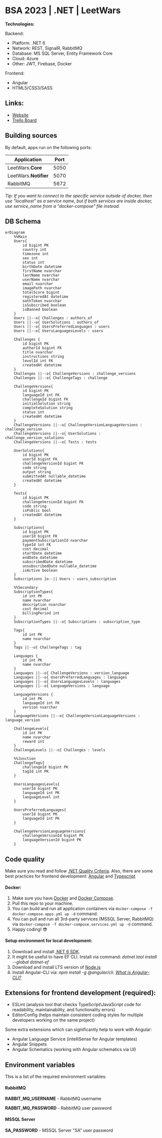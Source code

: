# BSA 2023 | .NET | LeetWars

**Technologies:**

Backend:

- Platform: .NET 6
- Network: REST, SignalR, RabbitMQ
- Database: MS SQL Server, Entity Framework Core
- Cloud: Azure
- Other: JWT, Firebase, Docker

Frontend:

- Angular
- HTML5/CSS3/SASS

## Links:

- [Website]()
- [Trello Board](https://trello.com/b/vd3GZpS8/leetwars)

## Building sources

By default, apps run on the following ports:

| Application                 | Port |
| --------------------------- | ---- |
| LeetWars.**Core**           | 5050 |
| LeetWars.**Notifier**       | 5070 |
| RabbitMQ                    | 5672 |

_Tip: If you want to connect to the specific service outside of docker, then use "localhost" as a service name, but if both services are inside docker, use service_name from a "docker-compose" file instead._

## DB Schema

```mermaid
erDiagram
    %%Main
    Users{
        id bigint PK
        country int 
        timezone int 
        sex int 
        status int 
        birthDate datetime
        firstName nvarchar
        lastName nvarchar
        userName nvarchar
        email nvarchar
        imagePath nvarchar
        totalScore bigint
        registeredAt datetime
        oathToken nvarchar
        isSubscribed boolean
        isBanned boolean
    }
    Users ||--o{ Challenges : authors_of
    Users ||--o{ UserSolutions : authors_of
    Users ||--o{ UsersPreferredLanguages : users
    Users ||--o{ UsersLanguagesLevels : users

    Challenges {
        id bigint PK
        authorId bigint FK
        title nvarchar
        instructions string
        levelId int FK
        createdAt datetime
    }
    Challenges ||--o{ ChallengeVersions : challenge_versions
    Challenges ||--o{ ChallengeTags : challenge

    ChallengeVersions{
        id bigint PK
        languageId int FK
        challengeId bigint FK
        initialSolution string
        completeSolution string
        status int
        createdAt datetime
    }
    ChallengeVersions ||--o{ ChallengeVersionLanguageVersions : challenge_version
    ChallengeVersions ||--o{ UserSolutions : challenge_version_solutions
    ChallengeVersions ||--o{ Tests : tests

    UserSolutions{
        id bigint PK
        userId bigint FK
        challengeVersionId bigint FK
        code string
        output string
        submittedAt nullable_datetime
        createdAt datetime
    }

    Tests{
        id bigint PK
        challengeVersionId bigint FK
        code string
        isPublic bool
        createdAt datetime
    }

    Subscriptions{
        id bigint PK
        userId bigint FK
        paymentSubscriptionId nvarchar
        typeId int FK
        cost decimal
        startDate datetime
        endDate datetime
        subscribedDate datetime
        unsubscribedDate nullable_datetime
        isActive boolean
    }
    Subscriptions }o--|| Users : users_subscription

    %%Secondary
    SubscriptionTypes{
        id int PK
        name nvarchar
        description nvarchar
        cost decimal
        billingPeriod int
    }
    SubscriptionTypes ||--o{ Subscriptions : subscription_type

    Tags{
        id int PK
        name nvarchar
    }
    Tags ||--o{ ChallengeTags : tag

    Languages {
        id int PK
        name nvarchar
    }
    Languages ||--o{ ChallengeVersions : version_language
    Languages ||--o{ UsersPreferredLanguages : languages
    Languages ||--o{ UsersLanguagesLevels : languages
    Languages ||--o{ LanguageVersions : language

    LanguageVersions {
        id int PK
        languageId int FK
        version nvarchar
    }
    LanguageVersions ||--o{ ChallengeVersionLanguageVersions : language_version

    ChallengeLevels{
        id int PK
        name nvarchar
        reward int
    }
    ChallengeLevels ||--o{ Challenges : levels

    %%Junction
    ChallengeTags{
        challengeId bigint PK
        tagId int PK
    }

    UsersLanguagesLevels{
        userId bigint PK
        languageId int PK
        languageLevel int
    }

    UsersPreferredLanguages{
        userId bigint PK
        languageId int PK
    }

    ChallengeVersionLanguageVersions{
        challengeVersionId bigint PK
        languageVersionId bigint PK
    }
```

## Code quality

Make sure you read and follow [.NET Quality Criteria](https://github.com/BinaryStudioAcademy/quality-criteria/blob/production/src/dotnet.md).
Also, there are some best practices for frontend development: [Angular](https://angular.io/guide/styleguide) and [Typescript](https://google.github.io/styleguide/tsguide.html)

#### Docker:

1. Make sure you have [Docker](https://www.docker.com) and [Docker Compose](https://docs.docker.com/compose/install).
2. Pull this repo to your machine.
3. You can build and run all application containers via `docker-compose -f docker-compose.apps.yml up -d` command.
4. You can pull and run all 3rd-party services (MSSQL Server, RabbitMQ) via `docker-compose -f docker-compose.services.yml up -d` command.
5. Happy coding! :sunglasses:

#### Setup environment for local development:

1. Download and install [.NET 6 SDK](https://dotnet.microsoft.com/download).
2. It might be useful to have EF CLI. Install via command: _dotnet tool install --global dotnet-ef_
3. Download and install LTS version of [Node.js](https://nodejs.org/en/)
4. Install Angular-CLI via: _npm install -g @angular/cli_. _[What is Angular-CLI?](https://angular.io/cli)_

## Extensions for frontend development (required):

- ESLint (analysis tool that checks TypeScript\JavaScript code for readability, maintainability, and functionality errors)
- EditorConfig (helps maintain consistent coding styles for multiple developers working on the same project)

Some extra extensions which can significantly help to work with Angular:

- Angular Language Service (intelliSense for Angular templates)
- Angular Snippets
- Angular Schematics (working with Angular schematics via UI)

## Environment variables

This is a list of the required environment variables:

#### RabbitMQ

**RABBIT_MQ_USERNAME** - RabbitMQ username

**RABBIT_MQ_PASSWORD** - RabbitMQ user password

#### MSSQL Server

**SA_PASSWORD** - MSSQL Server "SA" user password
